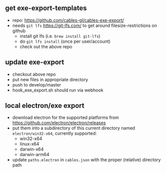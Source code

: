 ## get exe-export-templates
- repo: https://github.com/cables-gl/cables-exe-export/
- needs `git lfs` https://git-lfs.com/ to get around filesize-restrictions on github
  - install git lfs (i.e. `brew install git-lfs`)
  - do `git lfs install` (once per user/account)
  - check out the above repo

## update exe-export
- checkout above repo
- put new files in appropriate directory
- push to develop/master
- hook_exe_export.sh should run via webhook

## local electron/exe export
* download electron for the supported platforms from https://github.com/electron/electron/releases
* put them into a subdirectory of this current directory named `electron/win32-x64`, currently supported:
    * win32-x64
    * linux-x64
    * darwin-x64
    * darwin-arm64
* update `paths.electron` in `cables.json` with the proper (relative) directory path


